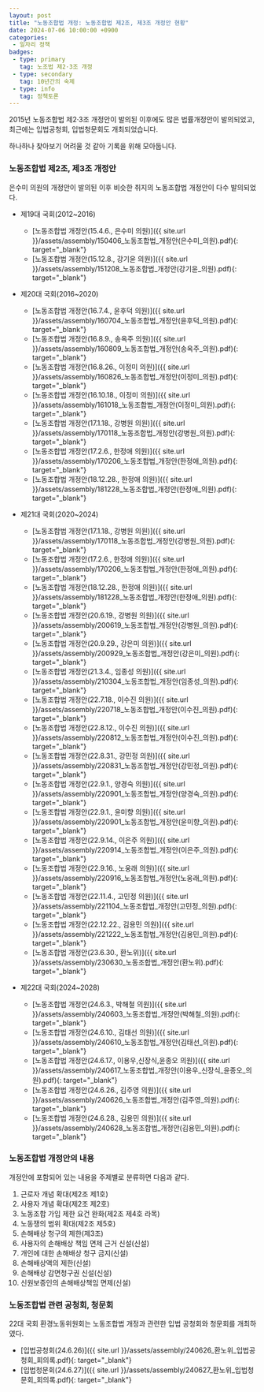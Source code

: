 ```yaml
---
layout: post
title: "노동조합법 개정: 노동조합법 제2조, 제3조 개정안 현황"
date: 2024-07-06 10:00:00 +0900
categories: 
 - 일자리 정책
badges:
 - type: primary
   tag: 노조법 제2·3조 개정
 - type: secondary
   tag: 10년간의 숙제
 - type: info
   tag: 정책토론
---
```


2015년 노동조합법 제2·3조 개정안이 발의된 이후에도 많은 법률개정안이 발의되었고, 최근에는 입법공청회, 입법청문회도 개최되었습니다.

하나하나 찾아보기 어려울 것 같아 기록을 위해 모아둡니다.

<!--more-->

### **노동조합법 제2조, 제3조 개정안**

은수미 의원의 개정안이 발의된 이후 비슷한 취지의 노동조합법 개정안이 다수 발의되었다.

- 제19대 국회(2012~2016)
  - [노동조합법 개정안(15.4.6., 은수미 의원)]({{ site.url }}/assets/assembly/150406_노동조합법_개정안(은수미_의원).pdf){: target="_blank"}
  - [노동조합법 개정안(15.12.8., 강기윤 의원)]({{ site.url }}/assets/assembly/151208_노동조합법_개정안(강기윤_의원).pdf){: target="_blank"}

- 제20대 국회(2016~2020)
  - [노동조합법 개정안(16.7.4., 윤후덕 의원)]({{ site.url }}/assets/assembly/160704_노동조합법_개정안(윤후덕_의원).pdf){: target="_blank"}
  - [노동조합법 개정안(16.8.9., 송옥주 의원)]({{ site.url }}/assets/assembly/160809_노동조합법_개정안(송옥주_의원).pdf){: target="_blank"}
  - [노동조합법 개정안(16.8.26., 이정미 의원)]({{ site.url }}/assets/assembly/160826_노동조합법_개정안(이정미_의원).pdf){: target="_blank"}
  - [노동조합법 개정안(16.10.18., 이정미 의원)]({{ site.url }}/assets/assembly/161018_노동조합법_개정안(이정미_의원).pdf){: target="_blank"}
  - [노동조합법 개정안(17.1.18., 강병원 의원)]({{ site.url }}/assets/assembly/170118_노동조합법_개정안(강병원_의원).pdf){: target="_blank"}
  - [노동조합법 개정안(17.2.6., 한정애 의원)]({{ site.url }}/assets/assembly/170206_노동조합법_개정안(한정애_의원).pdf){: target="_blank"}
  - [노동조합법 개정안(18.12.28., 한정애 의원)]({{ site.url }}/assets/assembly/181228_노동조합법_개정안(한정애_의원).pdf){: target="_blank"}

- 제21대 국회(2020~2024)
  - [노동조합법 개정안(17.1.18., 강병원 의원)]({{ site.url }}/assets/assembly/170118_노동조합법_개정안(강병원_의원).pdf){: target="_blank"}
  - [노동조합법 개정안(17.2.6., 한정애 의원)]({{ site.url }}/assets/assembly/170206_노동조합법_개정안(한정애_의원).pdf){: target="_blank"}
  - [노동조합법 개정안(18.12.28., 한정애 의원)]({{ site.url }}/assets/assembly/181228_노동조합법_개정안(한정애_의원).pdf){: target="_blank"}
  - [노동조합법 개정안(20.6.19., 강병원 의원)]({{ site.url }}/assets/assembly/200619_노동조합법_개정안(강병원_의원).pdf){: target="_blank"}
  - [노동조합법 개정안(20.9.29., 강은미 의원)]({{ site.url }}/assets/assembly/200929_노동조합법_개정안(강은미_의원).pdf){: target="_blank"}
  - [노동조합법 개정안(21.3.4., 임종성 의원)]({{ site.url }}/assets/assembly/210304_노동조합법_개정안(임종성_의원).pdf){: target="_blank"}
  - [노동조합법 개정안(22.7.18., 이수진 의원)]({{ site.url }}/assets/assembly/220718_노동조합법_개정안(이수진_의원).pdf){: target="_blank"}
  - [노동조합법 개정안(22.8.12., 이수진 의원)]({{ site.url }}/assets/assembly/220812_노동조합법_개정안(이수진_의원).pdf){: target="_blank"}
  - [노동조합법 개정안(22.8.31., 강민정 의원)]({{ site.url }}/assets/assembly/220831_노동조합법_개정안(강민정_의원).pdf){: target="_blank"}
  - [노동조합법 개정안(22.9.1., 양경숙 의원)]({{ site.url }}/assets/assembly/220901_노동조합법_개정안(양경숙_의원).pdf){: target="_blank"}
  - [노동조합법 개정안(22.9.1., 윤미향 의원)]({{ site.url }}/assets/assembly/220901_노동조합법_개정안(윤미향_의원).pdf){: target="_blank"}
  - [노동조합법 개정안(22.9.14., 이은주 의원)]({{ site.url }}/assets/assembly/220914_노동조합법_개정안(이은주_의원).pdf){: target="_blank"}
  - [노동조합법 개정안(22.9.16., 노웅래 의원)]({{ site.url }}/assets/assembly/220916_노동조합법_개정안(노웅래_의원).pdf){: target="_blank"}
  - [노동조합법 개정안(22.11.4., 고민정 의원)]({{ site.url }}/assets/assembly/221104_노동조합법_개정안(고민정_의원).pdf){: target="_blank"}
  - [노동조합법 개정안(22.12.22., 김용민 의원)]({{ site.url }}/assets/assembly/221222_노동조합법_개정안(김용민_의원).pdf){: target="_blank"}
  - [노동조합법 개정안(23.6.30., 환노위)]({{ site.url }}/assets/assembly/230630_노동조합법_개정안(환노위).pdf){: target="_blank"}

- 제22대 국회(2024~2028)
  - [노동조합법 개정안(24.6.3., 박해철 의원)]({{ site.url }}/assets/assembly/240603_노동조합법_개정안(박해철_의원).pdf){: target="_blank"}
  - [노동조합법 개정안(24.6.10., 김태선 의원)]({{ site.url }}/assets/assembly/240610_노동조합법_개정안(김태선_의원).pdf){: target="_blank"}
  - [노동조합법 개정안(24.6.17., 이용우,신장식,윤종오 의원)]({{ site.url }}/assets/assembly/240617_노동조합법_개정안(이용우_신장식_윤종오_의원).pdf){: target="_blank"}
  - [노동조합법 개정안(24.6.26., 김주영 의원)]({{ site.url }}/assets/assembly/240626_노동조합법_개정안(김주영_의원).pdf){: target="_blank"}
  - [노동조합법 개정안(24.6.28., 김용민 의원)]({{ site.url }}/assets/assembly/240628_노동조합법_개정안(김용민_의원).pdf){: target="_blank"}

### 노동조합법 개정안의 내용

개정안에 포함되어 있는 내용을 주제별로 분류하면 다음과 같다.

1. 근로자 개념 확대(제2조 제1호)
2. 사용자 개념 확대(제2조 제2호)
3. 노동조합 가입 제한 요건 완화(제2조 제4호 라목)
4. 노동쟁의 범위 확대(제2조 제5호)
5. 손해배상 청구의 제한(제3조)
6. 사용자의 손해배상 책임 면제 근거 신설(신설)
7. 개인에 대한 손해배상 청구 금지(신설)
8. 손해배상액의 제한(신설)
9. 손해배상 감면청구권 신설(신설)
10. 신원보증인의 손해배상책임 면제(신설)

### **노동조합법 관련 공청회, 청문회**

22대 국회 환경노동위원회는 노동조합법 개정과 관련한 입법 공청회와 청문회를 개최하였다.

- [입법공청회(24.6.26)]({{ site.url }}/assets/assembly/240626_환노위_입법공청회_회의록.pdf){: target="_blank"}
- [입법청문회(24.6.27)]({{ site.url }}/assets/assembly/240627_환노위_입법청문회_회의록.pdf){: target="_blank"}